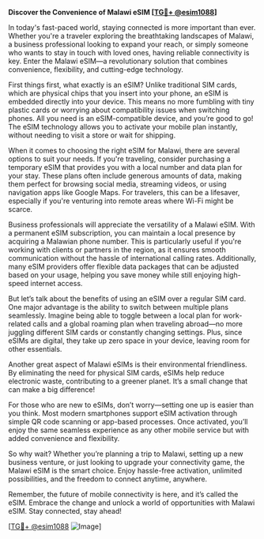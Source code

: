 **Discover the Convenience of Malawi eSIM [[TG💪+ @esim1088](https://t.me/s/esim1088)]**

In today's fast-paced world, staying connected is more important than ever. Whether you're a traveler exploring the breathtaking landscapes of Malawi, a business professional looking to expand your reach, or simply someone who wants to stay in touch with loved ones, having reliable connectivity is key. Enter the Malawi eSIM—a revolutionary solution that combines convenience, flexibility, and cutting-edge technology.

First things first, what exactly is an eSIM? Unlike traditional SIM cards, which are physical chips that you insert into your phone, an eSIM is embedded directly into your device. This means no more fumbling with tiny plastic cards or worrying about compatibility issues when switching phones. All you need is an eSIM-compatible device, and you’re good to go! The eSIM technology allows you to activate your mobile plan instantly, without needing to visit a store or wait for shipping.

When it comes to choosing the right eSIM for Malawi, there are several options to suit your needs. If you're traveling, consider purchasing a temporary eSIM that provides you with a local number and data plan for your stay. These plans often include generous amounts of data, making them perfect for browsing social media, streaming videos, or using navigation apps like Google Maps. For travelers, this can be a lifesaver, especially if you're venturing into remote areas where Wi-Fi might be scarce.

Business professionals will appreciate the versatility of a Malawi eSIM. With a permanent eSIM subscription, you can maintain a local presence by acquiring a Malawian phone number. This is particularly useful if you're working with clients or partners in the region, as it ensures smooth communication without the hassle of international calling rates. Additionally, many eSIM providers offer flexible data packages that can be adjusted based on your usage, helping you save money while still enjoying high-speed internet access.

But let’s talk about the benefits of using an eSIM over a regular SIM card. One major advantage is the ability to switch between multiple plans seamlessly. Imagine being able to toggle between a local plan for work-related calls and a global roaming plan when traveling abroad—no more juggling different SIM cards or constantly changing settings. Plus, since eSIMs are digital, they take up zero space in your device, leaving room for other essentials.

Another great aspect of Malawi eSIMs is their environmental friendliness. By eliminating the need for physical SIM cards, eSIMs help reduce electronic waste, contributing to a greener planet. It’s a small change that can make a big difference!

For those who are new to eSIMs, don’t worry—setting one up is easier than you think. Most modern smartphones support eSIM activation through simple QR code scanning or app-based processes. Once activated, you’ll enjoy the same seamless experience as any other mobile service but with added convenience and flexibility.

So why wait? Whether you’re planning a trip to Malawi, setting up a new business venture, or just looking to upgrade your connectivity game, the Malawi eSIM is the smart choice. Enjoy hassle-free activation, unlimited possibilities, and the freedom to connect anytime, anywhere.

Remember, the future of mobile connectivity is here, and it’s called the eSIM. Embrace the change and unlock a world of opportunities with Malawi eSIM. Stay connected, stay ahead!

[[TG💪+ @esim1088](https://t.me/s/esim1088) ![Image](https://i.postimg.cc/Y0z9fWf4/image.png)]